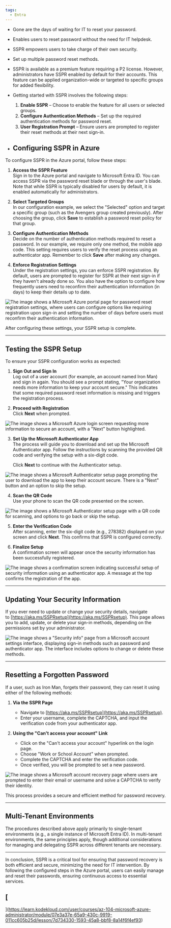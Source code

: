 ```yaml
---
tags:
  - Entra
---
```

- Gone are the days of waiting for IT to reset your password.
- Enables users to reset password without the need for IT helpdesk.
- SSPR empowers users to take charge of their own security.
- Set up multiple password reset methods.
- SSPR is available as a premium feature requiring a P2 license. However, administrators have SSPR enabled by default for their accounts. This feature can be applied organization-wide or targeted to specific groups for added flexibility.
- Getting started with SSPR involves the following steps:

	1. **Enable SSPR** – Choose to enable the feature for all users or selected groups.
	2. **Configure Authentication Methods** – Set up the required authentication methods for password reset.
	3. **User Registration Prompt** – Ensure users are prompted to register their reset methods at their next sign-in.

- ## Configuring SSPR in Azure

To configure SSPR in the Azure portal, follow these steps:

1. **Access the SSPR Feature**  
    Sign in to the Azure portal and navigate to Microsoft Entra ID. You can access SSPR via the password reset blade or through the user's blade. Note that while SSPR is typically disabled for users by default, it is enabled automatically for administrators.
    
2. **Select Targeted Groups**  
    In our configuration example, we select the "Selected" option and target a specific group (such as the Avengers group created previously). After choosing the group, click **Save** to establish a password reset policy for that group.
    
3. **Configure Authentication Methods**  
    Decide on the number of authentication methods required to reset a password. In our example, we require only one method, the mobile app code. This setting requires users to verify the reset process using an authenticator app. Remember to click **Save** after making any changes.
    
4. **Enforce Registration Settings**  
    Under the registration settings, you can enforce SSPR registration. By default, users are prompted to register for SSPR at their next sign-in if they haven't already done so. You also have the option to configure how frequently users need to reconfirm their authentication information (in days) to keep their details up to date.
    

![The image shows a Microsoft Azure portal page for password reset registration settings, where users can configure options like requiring registration upon sign-in and setting the number of days before users must reconfirm their authentication information.](https://notes.kodekloud.com/images/Updated-AZ-104-Microsoft-Azure-Administrator-Self-service-password-reset-SSPR/azure-password-reset-registration-settings.jpg)

After configuring these settings, your SSPR setup is complete.

---

## Testing the SSPR Setup

To ensure your SSPR configuration works as expected:

1. **Sign Out and Sign In**  
    Log out of a user account (for example, an account named Iron Man) and sign in again. You should see a prompt stating, "Your organization needs more information to keep your account secure." This indicates that some required password reset information is missing and triggers the registration process.
    
2. **Proceed with Registration**  
    Click **Next** when prompted.
    

![The image shows a Microsoft Azure login screen requesting more information to secure an account, with a "Next" button highlighted.](https://notes.kodekloud.com/images/Updated-AZ-104-Microsoft-Azure-Administrator-Self-service-password-reset-SSPR/azure-login-screen-secure-account.jpg)

3. **Set Up the Microsoft Authenticator App**  
    The process will guide you to download and set up the Microsoft Authenticator app. Follow the instructions by scanning the provided QR code and verifying the setup with a six-digit code.
    
    Click **Next** to continue with the Authenticator setup.
    

![The image shows a Microsoft Authenticator setup page prompting the user to download the app to keep their account secure. There is a "Next" button and an option to skip the setup.](https://notes.kodekloud.com/images/Updated-AZ-104-Microsoft-Azure-Administrator-Self-service-password-reset-SSPR/microsoft-authenticator-setup-page.jpg)

4. **Scan the QR Code**  
    Use your phone to scan the QR code presented on the screen.

![The image shows a Microsoft Authenticator setup page with a QR code for scanning, and options to go back or skip the setup.](https://notes.kodekloud.com/images/Updated-AZ-104-Microsoft-Azure-Administrator-Self-service-password-reset-SSPR/microsoft-authenticator-setup-qr-code.jpg)

5. **Enter the Verification Code**  
    After scanning, enter the six-digit code (e.g., 278382) displayed on your screen and click **Next**. This confirms that SSPR is configured correctly.
    
6. **Finalize Setup**  
    A confirmation screen will appear once the security information has been successfully registered.
    

![The image shows a confirmation screen indicating successful setup of security information using an authenticator app. A message at the top confirms the registration of the app.](https://notes.kodekloud.com/images/Updated-AZ-104-Microsoft-Azure-Administrator-Self-service-password-reset-SSPR/security-setup-confirmation-authenticator.jpg)

---

## Updating Your Security Information

If you ever need to update or change your security details, navigate to [https://aka.ms/SSPRsetup](https://aka.ms/SSPRsetup). This page allows you to add, update, or delete your sign-in methods, depending on the permissions set by your administrator.

![The image shows a "Security info" page from a Microsoft account settings interface, displaying sign-in methods such as password and authenticator app. The interface includes options to change or delete these methods.](https://notes.kodekloud.com/images/Updated-AZ-104-Microsoft-Azure-Administrator-Self-service-password-reset-SSPR/microsoft-account-security-info-page.jpg)

---

## Resetting a Forgotten Password

If a user, such as Iron Man, forgets their password, they can reset it using either of the following methods:

1. **Via the SSPR Page**
    
    - Navigate to [https://aka.ms/SSPRsetup](https://aka.ms/SSPRsetup).
    - Enter your username, complete the CAPTCHA, and input the verification code from your authenticator app.
2. **Using the "Can't access your account" Link**
    
    - Click on the "Can't access your account" hyperlink on the login page.
    - Choose "Work or School Account" when prompted.
    - Complete the CAPTCHA and enter the verification code.
    - Once verified, you will be prompted to set a new password.

![The image shows a Microsoft account recovery page where users are prompted to enter their email or username and solve a CAPTCHA to verify their identity.](https://notes.kodekloud.com/images/Updated-AZ-104-Microsoft-Azure-Administrator-Self-service-password-reset-SSPR/microsoft-account-recovery-captcha.jpg)

This process provides a secure and efficient method for password recovery.

---

## Multi-Tenant Environments

The procedures described above apply primarily to single-tenant environments (e.g., a single instance of Microsoft Entra ID). In multi-tenant environments, the same principles apply, though additional considerations for managing and delegating SSPR across different tenants are necessary.

---

In conclusion, SSPR is a critical tool for ensuring that password recovery is both efficient and secure, minimizing the need for IT intervention. By following the configured steps in the Azure portal, users can easily manage and reset their passwords, ensuring continuous access to essential services.

## [  
](https://learn.kodekloud.com/user/courses/az-104-microsoft-azure-administrator/module/07e3a37e-65a9-430c-9919-011cc605b25d/lesson/7d734330-1593-45a8-bbf8-8a14f6f4ef93)
